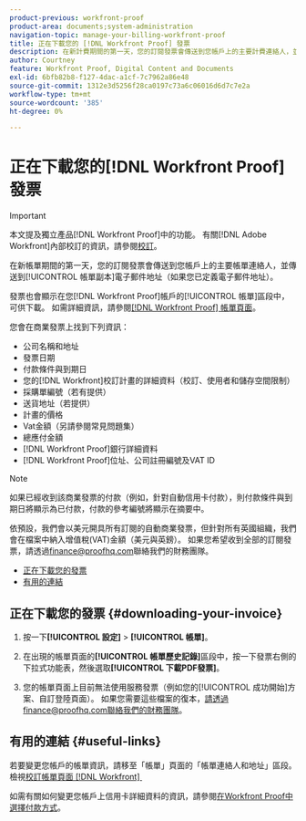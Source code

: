 ```yaml
---
product-previous: workfront-proof
product-area: documents;system-administration
navigation-topic: manage-your-billing-workfront-proof
title: 正在下載您的 [!DNL Workfront Proof] 發票
description: 在新計費期間的第一天，您的訂閱發票會傳送到您帳戶上的主要計費連絡人，並傳送到計費副本電子郵件地址（如果您已定義電子郵件地址）。
author: Courtney
feature: Workfront Proof, Digital Content and Documents
exl-id: 6bfb82b8-f127-4dac-a1cf-7c7962a86e48
source-git-commit: 1312e3d5256f28ca0197c73a6c06016d6d7c7e2a
workflow-type: tm+mt
source-wordcount: '385'
ht-degree: 0%

---
```


# 正在下載您的[!DNL Workfront Proof]發票

>[!IMPORTANT]
>
>本文提及獨立產品[!DNL Workfront Proof]中的功能。 有關[!DNL Adobe Workfront]內部校訂的資訊，請參閱[校訂](../../../review-and-approve-work/proofing/proofing.md)。

在新帳單期間的第一天，您的訂閱發票會傳送到您帳戶上的主要帳單連絡人，並傳送到[!UICONTROL 帳單副本]電子郵件地址（如果您已定義電子郵件地址）。

發票也會顯示在您[!DNL Workfront Proof]帳戶的[!UICONTROL 帳單]區段中，可供下載。 如需詳細資訊，請參閱[&#x200B; [!DNL Workfront Proof] 帳單頁面](../../../workfront-proof/wp-billingsettings/manage-your-billing/wp-billing-page.md)。

您會在商業發票上找到下列資訊：

* 公司名稱和地址
* 發票日期
* 付款條件與到期日
* 您的[!DNL Workfront]校訂計畫的詳細資料（校訂、使用者和儲存空間限制）
* 採購單編號（若有提供）
* 送貨地址（若提供）
* 計畫的價格
* Vat金額（另請參閱常見問題集）
* 總應付金額
* [!DNL Workfront Proof]銀行詳細資料
* [!DNL Workfront Proof]位址、公司註冊編號及VAT ID

>[!NOTE]
>
> 如果已經收到該商業發票的付款（例如，針對自動信用卡付款），則付款條件與到期日將顯示為已付款，付款的參考編號將顯示在摘要中。

依預設，我們會以美元開具所有訂閱的自動商業發票，但針對所有英國組織，我們會在檔案中納入增值稅(VAT)金額（美元與英鎊）。 如果您希望收到全部的訂閱發票，請透過[finance@proofhq.com](mailto:finance@proofhq.com)聯絡我們的財務團隊。

* [正在下載您的發票](#downloading-your-invoice)
* [有用的連結](#useful-links)

## 正在下載您的發票 {#downloading-your-invoice}

1. 按一下&#x200B;**[!UICONTROL 設定]** > **[!UICONTROL 帳單]**。

1. 在出現的帳單頁面的&#x200B;**[!UICONTROL 帳單歷史記錄]**&#x200B;區段中，按一下發票右側的下拉式功能表，然後選取&#x200B;**[!UICONTROL 下載PDF發票]**。

1. 您的帳單頁面上目前無法使用服務發票（例如您的[!UICONTROL 成功開始]方案、自訂登陸頁面）。 如果您需要這些檔案的復本，請透過finance@proofhq.com聯絡我們的財務團隊。

## 有用的連結 {#useful-links}

若要變更您帳戶的帳單資訊，請移至「帳單」頁面的「帳單連絡人和地址」區段。 檢視[校訂帳單頁面 [!DNL Workfront] &#x200B;](../../../workfront-proof/wp-billingsettings/manage-your-billing/wp-billing-page.md)

如需有關如何變更您帳戶上信用卡詳細資料的資訊，請參閱[在Workfront Proof中選擇付款方式](../../../workfront-proof/wp-billingsettings/manage-your-billing/choose-payment-method-in-wp.md)。

<!--For the detailed information on payments and invoicing, see [Account Payment in Workfront Proof](../../../workfront-proof/wp-billingsettings/manage-your-billing/acct-payment-in-wp.md). -->
